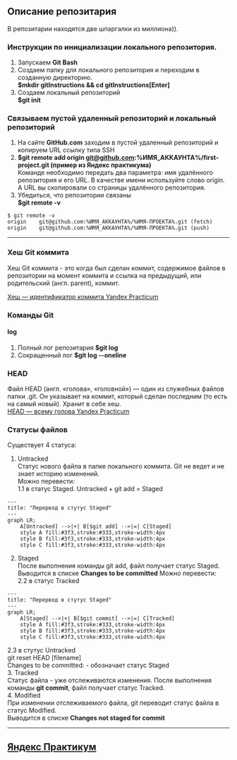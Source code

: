 ## Описание репозитария
В репозитарии находятся две шпаргалки из миллиона)).
### Инструкции по инициализации локального репозитория.
1. Запускаем **Git Bash**
2. Создаем папку для локального репозитория и переходим в созданную директорию.  
**$mkdir gitInstructions && cd gitInstructions[Enter]**
3. Создаем локальный репозиторий  
**$git init**
### Связываем пустой удаленный репозиторий и локальный репозиторий
1. На сайте **GitHub.com** заходим в пустой удаленный репозиторий и копируем URL ссылку типа SSH
2. **$git remote add origin git@github.com:%ИМЯ_АККАУНТА%/first-project.git (пример из Яндекс практикума)**  
Команде необходимо передать два параметра: имя удалённого репозитория и его URL. В качестве имени используйте слово origin. А URL вы скопировали со страницы удалённого репозитория.
3. Убедиться, что репозитории связаны  
**$git remote -v**
```
$ git remote -v
origin    git@github.com:%ИМЯ_АККАУНТА%/%ИМЯ-ПРОЕКТА%.git (fetch)
origin    git@github.com:%ИМЯ_АККАУНТА%/%ИМЯ-ПРОЕКТА%.git (push) 
```
----
### Хеш Git коммита
Хеш Git коммита - это когда был сделан коммит, содержимое файлов в репозитории на момент коммита и ссылка на предыдущий, или родительский (англ. parent), коммит.  

[Хеш — идентификатор коммита  Yandex Practicum](https://practicum.yandex.ru/trainer/git-basics/lesson/27b75a18-4c7c-4e4c-a216-39b30dc2fef6/)
### Команды Git

#### log
1. Полный лог репозитария **$git log**
2. Сокращенный лог **$git log --oneline**

### HEAD
Файл HEAD (англ. «голова», «головной») — один из служебных файлов папки .git. Он указывает на коммит, который сделан последним (то есть на самый новый). Хранит в себе хеш.  
[HEAD — всему голова Yandex Practicum](https://practicum.yandex.ru/trainer/git-basics/lesson/9d4c6ff5-4763-489e-a9d7-5aca58847fb9/)

### Статусы файлов
Существует 4 статуса:
1. Untracked  
Статус нового файла в папке локального коммита. Git не ведет и не знает историю изменений.  
Можно перевести:  
1.1 в статус Staged. Untracked + git add = Staged
```mermaid
---
title: "Перервод в стутус Staged"
---
graph LR;
    A[Untracked] -->|+| B[$git add] -->|=| C[Staged]
    style A fill:#3f3,stroke:#333,stroke-width:4px
    style B fill:#3f3,stroke:#333,stroke-width:4px
    style C fill:#3f3,stroke:#333,stroke-width:4px
```
2. Staged  
После выполнения команды git add, файл получает статус Staged.  
Выводится в списке **Changes to be committed**
Можно перевести:  
2.2 в статус Tracked  
```mermaid
---
title: "Перервод в стутус Staged"
---
graph LR;
    A[Staged] -->|+| B[$git commit] -->|=| C[Tracked]
    style A fill:#3f3,stroke:#333,stroke-width:4px
    style B fill:#3f3,stroke:#333,stroke-width:4px
    style C fill:#3f3,stroke:#333,stroke-width:4px
```
2.3 в стутус Untracked  
git reset HEAD [filename]  
Changes to be committed: - обозначает статус Staged  
3. Tracked  
Статус файла - уже отслеживаются изменения. После выполнения команды **git commit**, файл получает статус Tracked.  
4. Modified  
При изменении отслеживаемого файла, git переводит статус файла в статус Modified.  
Выводится в списке **Changes not staged for commit**  

----
[Яндекс Практикум](https://practicum.yandex.ru/)  
----